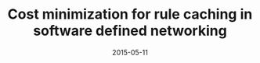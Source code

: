 ---
title: "Cost minimization for rule caching in software defined networking"
authors:
- Huang Huawei
- Guo Song
- Li Peng
- Liang Weifa
- Zomaya Albert Y
date: "2015-05-11"
doi: ""

# Publication type.
# 1 = Conference paper; 2 = Journal article;
# 3 = Preprint Paper; 4 = Report; 5 = Book; 6 = Book section;
# 7 = Thesis; 8 = Patent
publication_types: ["2"]

# Publication name and optional abbreviated publication name.
publication: "*IEEE Transactions on Parallel and Distributed Systems*"
publication_short: "IEEE T PARALL DISTR"

url_pdf: https://www4.comp.polyu.edu.hk/~cssongguo/papers/fetchcache.pdf
# url_code: ''
# url_dataset: ''
# url_poster: ''
# url_project: ''
# url_slides: ''
# url_video: ''

---